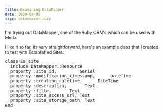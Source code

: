 ```yaml
---
title: Examining DataMapper
date: 2009-08-05
tags: datamapper,ruby
---
```

<!--
CLASS = 'sh_ruby'
PREFIX + CLASS + SUFFIX = '' + 'sh_ruby' + '.min.js'
                        = 'sh_ruby.min.js'
-->
I'm trying out DataMapper, one of the Ruby ORM's which can be used with Merb.

I like it so far, its very straightforward, here's an example class that I created to test with Established Sites:

<pre class="sh_ruby">class Es_site
  include DataMapper::Resource
  property :site_id,         Serial
  property :modification_timestamp,      DateTime
  property :creation_datetime,      DateTime
  property :description,       Text
  property :title,       Text
  property :site_access_url, Text
  property :site_storage_path, Text
end</pre>

